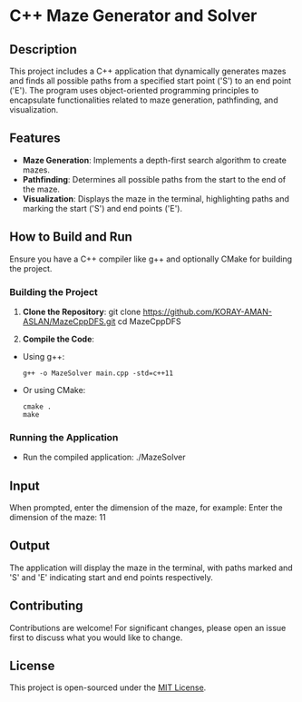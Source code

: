# C++ Maze Generator and Solver

## Description
This project includes a C++ application that dynamically generates mazes and finds all possible paths from a specified start point ('S') to an end point ('E'). 
The program uses object-oriented programming principles to encapsulate functionalities related to maze generation, pathfinding, and visualization.

## Features
- **Maze Generation**: Implements a depth-first search algorithm to create mazes.
- **Pathfinding**: Determines all possible paths from the start to the end of the maze.
- **Visualization**: Displays the maze in the terminal, highlighting paths and marking the start ('S') and end points ('E').

## How to Build and Run
Ensure you have a C++ compiler like g++ and optionally CMake for building the project.

### Building the Project
1. **Clone the Repository**:
git clone https://github.com/KORAY-AMAN-ASLAN/MazeCppDFS.git
cd MazeCppDFS

2. **Compile the Code**:
- Using g++:
  ```
  g++ -o MazeSolver main.cpp -std=c++11
  ```
- Or using CMake:
  ```
  cmake .
  make
  ```

### Running the Application
- Run the compiled application:
./MazeSolver

## Input
When prompted, enter the dimension of the maze, for example:
Enter the dimension of the maze: 11

## Output
The application will display the maze in the terminal, with paths marked and 'S' and 'E' indicating start and end points respectively.

## Contributing
Contributions are welcome! For significant changes, please open an issue first to discuss what you would like to change.

## License
This project is open-sourced under the [MIT License](LICENSE).


